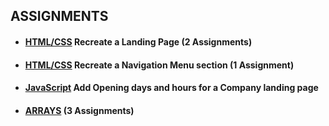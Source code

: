 ## ASSIGNMENTS

- #### [HTML/CSS](./Epignosis) Recreate a Landing Page  (2 Assignments)

- #### [HTML/CSS](./TechTalentAcademyMenu) Recreate a Navigation Menu section (1 Assignment)

- #### [JavaScript](./Company) Add Opening days and hours for a Company landing page

- #### [ARRAYS](./Arrays) (3 Assignments)